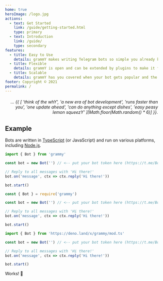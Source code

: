 ```yaml
---
home: true
heroImage: /logo.jpg
actions:
  - text: Get Started
    link: /guide/getting-started.html
    type: primary
  - text: Introduction
    link: /guide/
    type: secondary
features:
  - title: Easy to Use
    details: grammY makes writing Telegram bots so simple you already know how to do it.
  - title: Flexible
    details: grammY is open and can be extended by plugins to make it fit exactly your needs.
  - title: Scalable
    details: grammY has you covered when your bot gets popular and the traffic increases.
footer: Copyright © 2021
permalink: /
---
```


<h6 align="right">… {{ [
  'think of the whY',
  'a new era of bot development',
  'runs faster than you',
  'one update ahead',
  'can do anything except dishes',
  'easy peasy lemon squeezY'
][Math.floor(Math.random() * 6)] }}.</h6>

## Example

Bots are written in [TypeScript](https://www.typescriptlang.org) (or JavaScript) and run on various platforms, including [Node.js](https://nodejs.org).

<CodeGroup>
  <CodeGroupItem title="TS" active>
  
```ts
import { Bot } from 'grammy'

const bot = new Bot('') // <-- put your bot token here (https://t.me/BotFather)

// Reply to all messages with 'Hi there!'
bot.on('message', ctx => ctx.reply('Hi there!'))

bot.start()
```

 </CodeGroupItem>

 <CodeGroupItem title="JS">

```ts
const { Bot } = require('grammy')

const bot = new Bot('') // <-- put your bot token here (https://t.me/BotFather)

// Reply to all messages with 'Hi there!'
bot.on('message', ctx => ctx.reply('Hi there!'))

bot.start()
```

 </CodeGroupItem>

 <CodeGroupItem title="Deno">

```ts
import { Bot } from 'https://deno.land/x/grammy/mod.ts'

const bot = new Bot('') // <-- put your bot token here (https://t.me/BotFather)

// Reply to all messages with 'Hi there!'
bot.on('message', ctx => ctx.reply('Hi there!'))

bot.start()
```

 </CodeGroupItem>

</CodeGroup>

Works! :tada:
